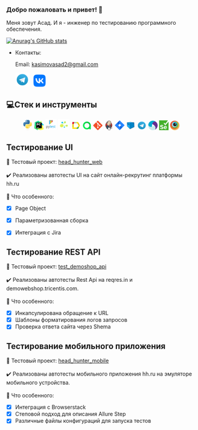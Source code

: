 ### Добро пожаловать и привет! :cherry_blossom:
Меня зовут Асад. И я - инженер по тестированию программного обеспечения.</br>

  
  [![Anurag's GitHub stats](https://github-readme-stats.vercel.app/api?username=AsadKasimov
)](https://github.com/GithubRedMouth/github-readme-stats)

- Контакты:

  Email: kasimovasad2@gmail.com
<p>
  &#8287;&#8287;&#8287;&#8287;&#8287;
  <a href="https://t.me/edbeg1337"><img width="37px" alt="Telegram" title="Telegram" src="./images/icons/Telegram.svg"/></a>
  &#8287;
  <a href="https://vk.com/churka46"><img width="32px" alt="VK" title="Vk" src="./images/icons/vk.png"/></a>
  &#8287;

</p>

## 💻Стек и инструменты

<p  align="center">
  <code><img width="5%" title="Python" src="./images/icons/Python-logo-notext.svg"></code>
  <code><img width="5%" title="PyCharm" src="./images/icons/pycharm.svg"></code>
  <code><img width="6%" title="Pytest" src="./images/icons/pytest.png"></code>
  <code><img width="6%" title="Selene" src="./images/icons/selene.png"></code>
  <code><img width="5%" title="Allure Report" src="./images/icons/allure-Report-logo.svg"></code>
  <code><img width="5%" title="Allure TestOps" src="./images/icons/allure-ee-logo.svg"></code>
  <code><img width="5%" title="Github" src="./images/icons/git-logo.svg"></code>
  <code><img width="5%" title="Jenkins" src="./images/icons/jenkins-logo.svg"></code>
  <code><img width="5%" title="Jira" src="./images/icons/jira-logo.svg"></code>
  <code><img width="5%" title="Selenoid" src="./images/icons/selenoid-logo.svg"></code>
  <code><img width="5%" title="Telegram" src="./images/icons/Telegram.svg"></code>
  <code><img width="5%" title="Appium" src="./images/icons/Appium-01.png"></code>
  <code><img width="5%" title="Selenium" src="./images/icons/selenium.png"></code>
  <code><img width="5%" title="Browserstack" src="./images/icons/browserstack.png"></code>

</p>

## Тестирование UI
:link: Тестовый проект: <a target="_blank" href="https://github.com/AsadKasimov/head_hunter_web">head_hunter_web</a></br></br>
:heavy_check_mark: Реализованы автотесты UI на сайт онлайн-рекрутинг платформы hh.ru </br></br>
:triangular_flag_on_post: Что особенного:

- [x] Page Object
- [x] Параметризованная сборка
- [x] Интеграция с Jira



## Тестирование REST API
:link: Тестовый проект: <a target="_blank" href="https://github.com/AsadKasimov/test_demoshop_api">test_demoshop_api</a></br></br>
:heavy_check_mark: Реализованы автотесты Rest Api на reqres.in и demowebshop.tricentis.com.</br></br>
:triangular_flag_on_post: Что особенного:

- [x] Инкапсулирована обращение к URL
- [x] Шаблоны форматирования логов запросов
- [x] Проверка ответа сайта через Shema

## Тестирование мобильного приложения
:link: Тестовый проект: <a target="_blank" href="https://github.com/AsadKasimov/head_hunter_mobile">head_hunter_mobile</a></br></br>
:heavy_check_mark: Реализованы автотесты мобильного приложения hh.ru на эмуляторе мобильного устройства.</br></br>
:triangular_flag_on_post: Что особенного:

- [x] Интеграция с Browserstack
- [x] Степовой подход для описания Allure Step
- [x] Различные файлы конфигураций для запуска тестов

